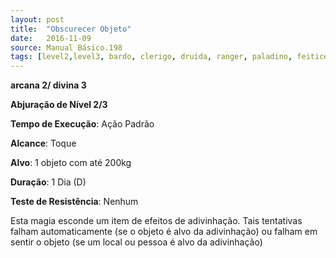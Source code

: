```yaml
---
layout: post
title:  "Obscurecer Objeto"
date:   2016-11-09
source: Manual Básico.198
tags: [level2,level3, bardo, clerigo, druida, ranger, paladino, feiticeiro, mago, abjuracao]
---
```


**arcana 2/ divina 3**

**Abjuração de Nível 2/3**

**Tempo de Execução**: Ação Padrão

**Alcance**: Toque

**Alvo**: 1 objeto com até 200kg

**Duração**: 1 Dia (D)

**Teste de Resistência**: Nenhum

Esta magia esconde um item de efeitos de adivinhação. Tais tentativas falham automaticamente (se o objeto é alvo da adivinhação) ou falham em sentir o objeto (se um local ou pessoa é alvo da adivinhação)